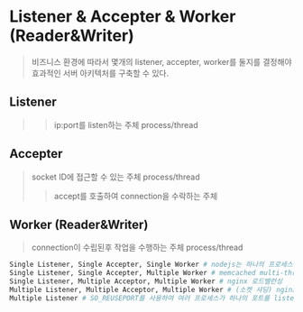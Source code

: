 # Listener & Accepter & Worker (Reader&Writer)

> 비즈니스 환경에 따라서 몇개의 listener, accepter, worker를 둘지를 결정해야 효과적인 서버 아키텍처를 구축할 수 있다.

## Listener

> > ip:port를 listen하는 주체 process/thread

## Accepter

> socket ID에 접근할 수 있는 주체 process/thread
>
> > accept를 호출하여 connection을 수락하는 주체

## Worker (Reader&Writer)

> connection이 수립된후 작업을 수행하는 주체 process/thread

```sh
Single Listener, Single Accepter, Single Worker # nodejs는 하나의 프로세스가 모든 Listener, Accepter, Worker 일을 처리
Single Listener, Single Accepter, Multiple Worker # memcached multi-threading을 사용하여 여러 worker가 동시에 작업을 수행
Single Listener, Multiple Acceptor, Multiple Worker # nginx 로드밸런싱
Multiple Listener, Multiple Acceptor, Multiple Worker # (소켓 샤딩) nginx, envoy, haproxy.. 하나의 포트에서 여러 서버를 띄우는 경우
Multiple Listener # SO_REUSEPORT를 사용하여 여러 프로세스가 하나의 포트를 listen (소켓 샤딩)
```
